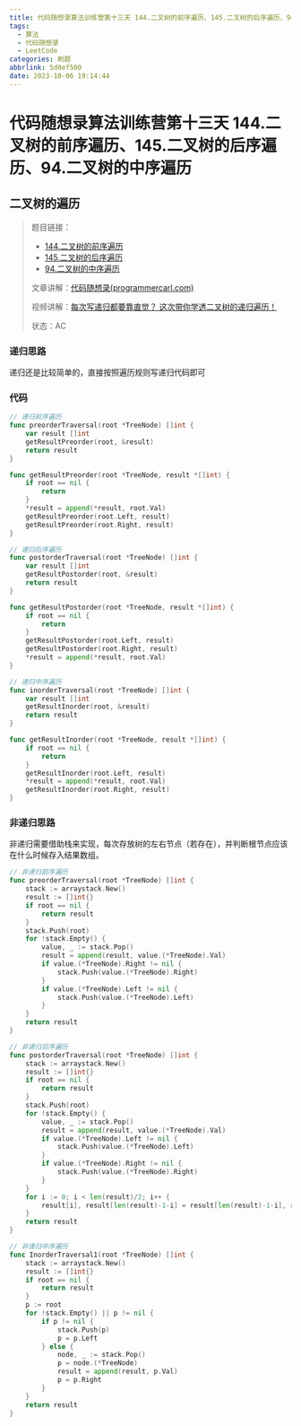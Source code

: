 ```yaml
---
title: 代码随想录算法训练营第十三天 144.二叉树的前序遍历、145.二叉树的后序遍历、94.二叉树的中序遍历
tags:
  - 算法
  - 代码随想录
  - LeetCode
categories: 刷题
abbrlink: 5d0ef500
date: 2023-10-06 19:14:44
---
```


# 代码随想录算法训练营第十三天 144.二叉树的前序遍历、145.二叉树的后序遍历、94.二叉树的中序遍历

## 二叉树的遍历

>   题目链接：
>
>   -   [144.二叉树的前序遍历](https://leetcode.cn/problems/binary-tree-preorder-traversal/)
>   -   [145.二叉树的后序遍历](https://leetcode.cn/problems/binary-tree-postorder-traversal/)
>   -   [94.二叉树的中序遍历](https://leetcode.cn/problems/binary-tree-inorder-traversal/)
>
>   文章讲解：[代码随想录(programmercarl.com)](https://programmercarl.com/0239.%E6%BB%91%E5%8A%A8%E7%AA%97%E5%8F%A3%E6%9C%80%E5%A4%A7%E5%80%BC.html)
>
>   视频讲解：[每次写递归都要靠直觉？ 这次带你学透二叉树的递归遍历！](https://www.bilibili.com/video/BV1Wh411S7xt)
>
>   状态：AC

### 递归思路

递归还是比较简单的，直接按照遍历规则写递归代码即可

### 代码

``` go
// 递归前序遍历
func preorderTraversal(root *TreeNode) []int {
	var result []int
	getResultPreorder(root, &result)
	return result
}

func getResultPreorder(root *TreeNode, result *[]int) {
	if root == nil {
		return
	}
	*result = append(*result, root.Val)
	getResultPreorder(root.Left, result)
	getResultPreorder(root.Right, result)
}
```

``` go
// 递归后序遍历
func postorderTraversal(root *TreeNode) []int {
	var result []int
	getResultPostorder(root, &result)
	return result
}

func getResultPostorder(root *TreeNode, result *[]int) {
	if root == nil {
		return
	}
	getResultPostorder(root.Left, result)
	getResultPostorder(root.Right, result)
	*result = append(*result, root.Val)
}
```

``` go
// 递归中序遍历
func inorderTraversal(root *TreeNode) []int {
	var result []int
	getResultInorder(root, &result)
	return result
}

func getResultInorder(root *TreeNode, result *[]int) {
	if root == nil {
		return
	}
	getResultInorder(root.Left, result)
	*result = append(*result, root.Val)
	getResultInorder(root.Right, result)
}
```

### 非递归思路

非递归需要借助栈来实现，每次存放树的左右节点（若存在），并判断根节点应该在什么时候存入结果数组。

``` go
// 非递归前序遍历
func preorderTraversal(root *TreeNode) []int {
	stack := arraystack.New()
	result := []int{}
	if root == nil {
		return result
	}
	stack.Push(root)
	for !stack.Empty() {
		value, _ := stack.Pop()
		result = append(result, value.(*TreeNode).Val)
		if value.(*TreeNode).Right != nil {
			stack.Push(value.(*TreeNode).Right)
		}
		if value.(*TreeNode).Left != nil {
			stack.Push(value.(*TreeNode).Left)
		}
	}
	return result
}
```

``` go
// 非递归后序遍历
func postorderTraversal(root *TreeNode) []int {
	stack := arraystack.New()
	result := []int{}
	if root == nil {
		return result
	}
	stack.Push(root)
	for !stack.Empty() {
		value, _ := stack.Pop()
		result = append(result, value.(*TreeNode).Val)
		if value.(*TreeNode).Left != nil {
			stack.Push(value.(*TreeNode).Left)
		}
		if value.(*TreeNode).Right != nil {
			stack.Push(value.(*TreeNode).Right)
		}
	}
	for i := 0; i < len(result)/2; i++ {
		result[i], result[len(result)-1-i] = result[len(result)-1-i], result[i]
	}
	return result
}

```

``` go
// 非递归中序遍历
func InorderTraversal1(root *TreeNode) []int {
	stack := arraystack.New()
	result := []int{}
	if root == nil {
		return result
	}
	p := root
	for !stack.Empty() || p != nil {
		if p != nil {
			stack.Push(p)
			p = p.Left
		} else {
			node, _ := stack.Pop()
			p = node.(*TreeNode)
			result = append(result, p.Val)
			p = p.Right
		}
	}
	return result
}

```

